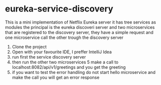 # eureka-service-discovery
This is a mini implementation of Netflix Eureka server it has tree services as modules the principal is the eureka discoveri server and two microservices
that are registered to the discovery server, they have a simple request and one microservice call the other trough the discovery server

1. Clone the project
2. Open with your favourite IDE, I preffer IntelliJ Idea
3. run first the service discovery server
4. then run the other two microservices
5 make a call to localhost:8082/api/v1/greetings and you get the greeting
6. if you want to test the error handling do not start hello microservice and make the call you will get an error response 
